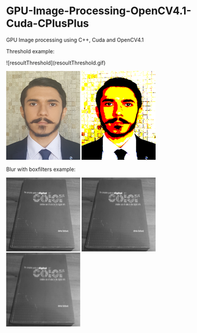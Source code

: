 # GPU-Image-Processing-OpenCV4.1-Cuda-CPlusPlus
GPU Image processing using C++, Cuda and OpenCV4.1

Threshold example:

<p>
  ![resoultThreshold](resoultThreshold.gif)
</p>


<p>
  <img width="200" height="240" src="template.png">
  <img width="200" height="240" src="thresholdedImage.png">
</p>


Blur with boxfilters example:

<p>
  <img width="200" height="200" src="Blurred3x3.png">
  <img width="200" height="200" src="Blurred5x5.png">
  <img width="200" height="200" src="Blurred7x7.png">
</p>
